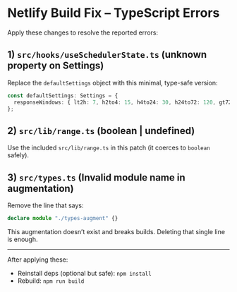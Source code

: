 # Netlify Build Fix – TypeScript Errors

Apply these changes to resolve the reported errors:

## 1) `src/hooks/useSchedulerState.ts` (unknown property on Settings)
Replace the `defaultSettings` object with this minimal, type-safe version:
```ts
const defaultSettings: Settings = {
  responseWindows: { lt2h: 7, h2to4: 15, h4to24: 30, h24to72: 120, gt72: 1440 },
};
```

## 2) `src/lib/range.ts` (boolean | undefined)
Use the included `src/lib/range.ts` in this patch (it coerces to `boolean` safely).

## 3) `src/types.ts` (Invalid module name in augmentation)
Remove the line that says:
```ts
declare module "./types-augment" {}
```
This augmentation doesn’t exist and breaks builds. Deleting that single line is enough.

---

After applying these:
- Reinstall deps (optional but safe): `npm install`
- Rebuild: `npm run build`
